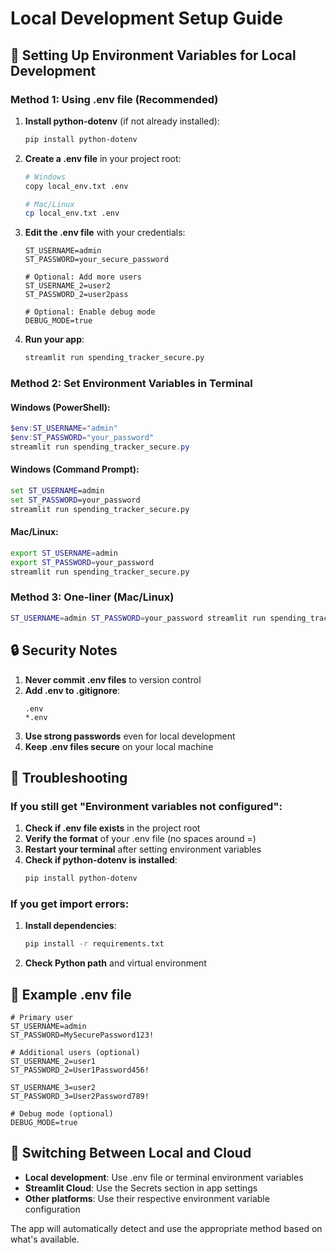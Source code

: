 # Local Development Setup Guide

## 🔧 Setting Up Environment Variables for Local Development

### Method 1: Using .env file (Recommended)

1. **Install python-dotenv** (if not already installed):
   ```bash
   pip install python-dotenv
   ```

2. **Create a .env file** in your project root:
   ```bash
   # Windows
   copy local_env.txt .env
   
   # Mac/Linux
   cp local_env.txt .env
   ```

3. **Edit the .env file** with your credentials:
   ```env
   ST_USERNAME=admin
   ST_PASSWORD=your_secure_password
   
   # Optional: Add more users
   ST_USERNAME_2=user2
   ST_PASSWORD_2=user2pass
   
   # Optional: Enable debug mode
   DEBUG_MODE=true
   ```

4. **Run your app**:
   ```bash
   streamlit run spending_tracker_secure.py
   ```

### Method 2: Set Environment Variables in Terminal

#### Windows (PowerShell):
```powershell
$env:ST_USERNAME="admin"
$env:ST_PASSWORD="your_password"
streamlit run spending_tracker_secure.py
```

#### Windows (Command Prompt):
```cmd
set ST_USERNAME=admin
set ST_PASSWORD=your_password
streamlit run spending_tracker_secure.py
```

#### Mac/Linux:
```bash
export ST_USERNAME=admin
export ST_PASSWORD=your_password
streamlit run spending_tracker_secure.py
```

### Method 3: One-liner (Mac/Linux)
```bash
ST_USERNAME=admin ST_PASSWORD=your_password streamlit run spending_tracker_secure.py
```

## 🔒 Security Notes

1. **Never commit .env files** to version control
2. **Add .env to .gitignore**:
   ```
   .env
   *.env
   ```
3. **Use strong passwords** even for local development
4. **Keep .env files secure** on your local machine

## 🐛 Troubleshooting

### If you still get "Environment variables not configured":

1. **Check if .env file exists** in the project root
2. **Verify the format** of your .env file (no spaces around =)
3. **Restart your terminal** after setting environment variables
4. **Check if python-dotenv is installed**:
   ```bash
   pip install python-dotenv
   ```

### If you get import errors:

1. **Install dependencies**:
   ```bash
   pip install -r requirements.txt
   ```

2. **Check Python path** and virtual environment

## 📝 Example .env file

```env
# Primary user
ST_USERNAME=admin
ST_PASSWORD=MySecurePassword123!

# Additional users (optional)
ST_USERNAME_2=user1
ST_PASSWORD_2=User1Password456!

ST_USERNAME_3=user2
ST_PASSWORD_3=User2Password789!

# Debug mode (optional)
DEBUG_MODE=true
```

## 🔄 Switching Between Local and Cloud

- **Local development**: Use .env file or terminal environment variables
- **Streamlit Cloud**: Use the Secrets section in app settings
- **Other platforms**: Use their respective environment variable configuration

The app will automatically detect and use the appropriate method based on what's available. 
